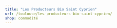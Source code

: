 ```yaml
---
title: "Les Producteurs Bio Saint Cyprien"
url: /toulouse/les-producteurs-bio-saint-cyprien/
shop: commodité
---
```

